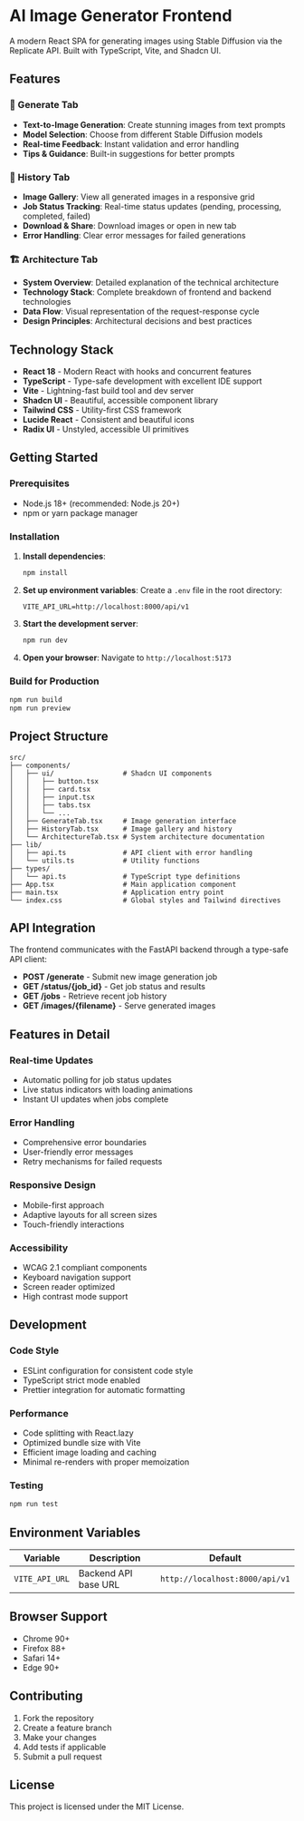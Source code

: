 # AI Image Generator Frontend

A modern React SPA for generating images using Stable Diffusion via the Replicate API. Built with TypeScript, Vite, and Shadcn UI.

## Features

### 🎨 Generate Tab
- **Text-to-Image Generation**: Create stunning images from text prompts
- **Model Selection**: Choose from different Stable Diffusion models
- **Real-time Feedback**: Instant validation and error handling
- **Tips & Guidance**: Built-in suggestions for better prompts

### 📸 History Tab
- **Image Gallery**: View all generated images in a responsive grid
- **Job Status Tracking**: Real-time status updates (pending, processing, completed, failed)
- **Download & Share**: Download images or open in new tab
- **Error Handling**: Clear error messages for failed generations

### 🏗️ Architecture Tab
- **System Overview**: Detailed explanation of the technical architecture
- **Technology Stack**: Complete breakdown of frontend and backend technologies
- **Data Flow**: Visual representation of the request-response cycle
- **Design Principles**: Architectural decisions and best practices

## Technology Stack

- **React 18** - Modern React with hooks and concurrent features
- **TypeScript** - Type-safe development with excellent IDE support
- **Vite** - Lightning-fast build tool and dev server
- **Shadcn UI** - Beautiful, accessible component library
- **Tailwind CSS** - Utility-first CSS framework
- **Lucide React** - Consistent and beautiful icons
- **Radix UI** - Unstyled, accessible UI primitives

## Getting Started

### Prerequisites

- Node.js 18+ (recommended: Node.js 20+)
- npm or yarn package manager

### Installation

1. **Install dependencies**:
   ```bash
   npm install
   ```

2. **Set up environment variables**:
   Create a `.env` file in the root directory:
   ```env
   VITE_API_URL=http://localhost:8000/api/v1
   ```

3. **Start the development server**:
   ```bash
   npm run dev
   ```

4. **Open your browser**:
   Navigate to `http://localhost:5173`

### Build for Production

```bash
npm run build
npm run preview
```

## Project Structure

```
src/
├── components/
│   ├── ui/                 # Shadcn UI components
│   │   ├── button.tsx
│   │   ├── card.tsx
│   │   ├── input.tsx
│   │   ├── tabs.tsx
│   │   └── ...
│   ├── GenerateTab.tsx     # Image generation interface
│   ├── HistoryTab.tsx      # Image gallery and history
│   └── ArchitectureTab.tsx # System architecture documentation
├── lib/
│   ├── api.ts              # API client with error handling
│   └── utils.ts            # Utility functions
├── types/
│   └── api.ts              # TypeScript type definitions
├── App.tsx                 # Main application component
├── main.tsx                # Application entry point
└── index.css               # Global styles and Tailwind directives
```

## API Integration

The frontend communicates with the FastAPI backend through a type-safe API client:

- **POST /generate** - Submit new image generation job
- **GET /status/{job_id}** - Get job status and results
- **GET /jobs** - Retrieve recent job history
- **GET /images/{filename}** - Serve generated images

## Features in Detail

### Real-time Updates
- Automatic polling for job status updates
- Live status indicators with loading animations
- Instant UI updates when jobs complete

### Error Handling
- Comprehensive error boundaries
- User-friendly error messages
- Retry mechanisms for failed requests

### Responsive Design
- Mobile-first approach
- Adaptive layouts for all screen sizes
- Touch-friendly interactions

### Accessibility
- WCAG 2.1 compliant components
- Keyboard navigation support
- Screen reader optimized
- High contrast mode support

## Development

### Code Style
- ESLint configuration for consistent code style
- TypeScript strict mode enabled
- Prettier integration for automatic formatting

### Performance
- Code splitting with React.lazy
- Optimized bundle size with Vite
- Efficient image loading and caching
- Minimal re-renders with proper memoization

### Testing
```bash
npm run test
```

## Environment Variables

| Variable | Description | Default |
|----------|-------------|---------|
| `VITE_API_URL` | Backend API base URL | `http://localhost:8000/api/v1` |

## Browser Support

- Chrome 90+
- Firefox 88+
- Safari 14+
- Edge 90+

## Contributing

1. Fork the repository
2. Create a feature branch
3. Make your changes
4. Add tests if applicable
5. Submit a pull request

## License

This project is licensed under the MIT License.
